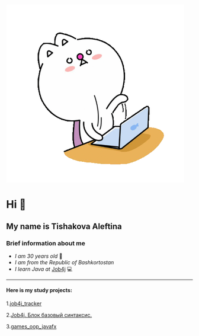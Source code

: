 ![](https://github.com/Aleftina69/Aleftina69/blob/main/monitors-typing.gif)
# Hi :wave:
## My name is Tishakova Aleftina

### Brief information about me

+ *I am 30 years old* :woman: 
+ *I am from the Republic of Bashkortostan*
+ *I learn Java at* [Job4j](https://job4j.ru/) :computer:

----------

#### Here is my study projects:
1.[job4j_tracker](https://github.com/Aleftina69/job4j_tracker)

2.[Job4j. Блок базовый синтаксис.](https://github.com/Aleftina69/job4j_elementary)

3.[games_oop_javafx](https://github.com/Aleftina69/games_oop_javafx?tab=readme-ov-file)

